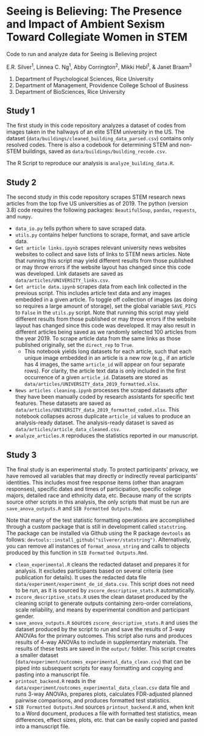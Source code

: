 # Seeing is Believing: The Presence and Impact of Ambient Sexism Toward Collegiate Women in STEM
 Code to run and analyze data for Seeing is Believing project

E.R. Silver<sup>1</sup>, Linnea C. Ng<sup>1</sup>, Abby Corrington<sup>2</sup>, Mikki Hebl<sup>1</sup>, & Janet Braam<sup>3</sup>

1. Department of Psychological Sciences, Rice University
2. Department of Management, Providence College School of Business
3. Department of BioSciences, Rice University

## Study 1

The first study in this code repository analyzes a dataset of codes from images taken in the hallways of an elite STEM university in the US. The dataset (`data/buildings/cleaned_building_data_parsed.csv`) contains only resolved codes. There is also a codebook for determining STEM and non-STEM buildings, saved as `data/buildings/building_recode.csv`.

The R Script to reproduce our analysis is `analyze_building_data.R`.

## Study 2

The second study in this code repository scrapes STEM research news articles from the top five US universities as of 2019. The python (version 3.8) code requires the following packages: `BeautifulSoup`, `pandas`, `requests`, and `numpy`.

* `data_io.py` tells python where to save scraped data. 
* `utils.py` contains helper functions to scrape, format, and save article data.
* `Get article links.ipynb` scrapes relevant university news websites websites to collect and save lists of links to STEM news articles. Note that running this script may yield different results from those published or may throw errors if the website layout has changed since this code was developed. Link datasets are saved as `data/articles/UNIVERSITY_links.csv`. 
* `Get article data.ipynb` scrapes data from each link collected in the previous script. This includes article text data and any images embedded in a given article. To toggle off collection of images (as doing so requires a large amount of storage), set the global variable `SAVE_PICS` to `False` in the `utils.py` script. Note that running this script may yield different results from those published or may throw errors if the website layout has changed since this code was developed. It may also result in different articles being saved as we randomly selected 100 articles from the year 2019. To scrape article data from the same links as those published originally, set the `direct_rep` to `True`. 
  * This notebook yields long datasets for each article, such that each unique image embedded in an article is a new row (e.g., if an article has 4 images, the same `article_id` will appear on four separate rows). For clarity, the article text data is only included in the first occurrence of a given `article_id`. Datasets are stored as `data/articles/UNIVERSITY_data_2019_formatted.xlsx`. 
* `News articles cleaning.ipynb` processes the scraped datasets _after_ they have been manually coded by research assistants for specific text features. These datasets are saved as `data/articles/UNIVERSITY_data_2019_formatted_coded.xlsx`. This notebook collapses across duplicate `article_id` values to produce an analysis-ready dataset. The analysis-ready dataset is saved as `data/articles/article_data_cleaned.csv`.
* `analyze_articles.R` reproduces the statistics reported in our manuscript. 


## Study 3

The final study is an experimental study. To protect participants' privacy, we have removed all variables that may directly or indirectly reveal participants' identities. This includes most free response items (other than anagram responses), specific dates and times of participation, specific college majors, detailed race and ethnicity data, etc. Because many of the scripts source other scripts in this analysis, the only scripts that must be run are `save_anova_outputs.R` and `SIB Formatted Outputs.Rmd`.

Note that many of the test statistic formatting operations are accomplished through a custom package that is still in development called `statstring`. The package can be installed via Github using the R package `devtools` as follows: `devtools::install_github("silverer/statstring")`. Alternatively, you can remove all instances of `format_anova_string` and calls to objects produced by this function in `SIB Formatted Outputs.Rmd`. 

* `clean_experimental.R` cleans the redacted dataset and prepares it for analysis. It excludes participants based on several criteria (see publication for details). It uses the redacted data file `data/experiment/experiment_de_id_data.csv`. This script does not need to be run, as it is sourced by `zscore_descriptive_stats.R` automatically. 
* `zscore_descriptive_stats.R` uses the clean dataset produced by the cleaning script to generate outputs containing zero-order correlations, scale reliability, and means by experimental condition and participant gender. 
* `save_anova_outputs.R` sources `zscore_descriptive_stats.R` and uses the dataset produced by the script to run and save the results of 3-way ANOVAs for the primary outcomes. This script also runs and produces results of 4-way ANOVAs to include in supplementary materials. The results of these tests are saved in the `output/` folder. This script creates a smaller dataset (`data/experiment/outcomes_experimental_data_clean.csv`) that can be piped into subsequent scripts for easy formatting and copying and pasting into a manuscript file. 
* `printout_backend.R` reads in the `data/experiment/outcomes_experimental_data_clean.csv` data file and runs 3-way ANOVAs, prepares plots, calculates FDR-adjusted planned pairwise comparisons, and produces formatted test statistics.
* `SIB Formatted Outputs.Rmd` sources `printout_backend.R` and, when knit to a Word document, produces a file with formatted test statistics, mean differences, effect sizes, plots, etc. that can be easily copied and pasted into a manuscript file. 


